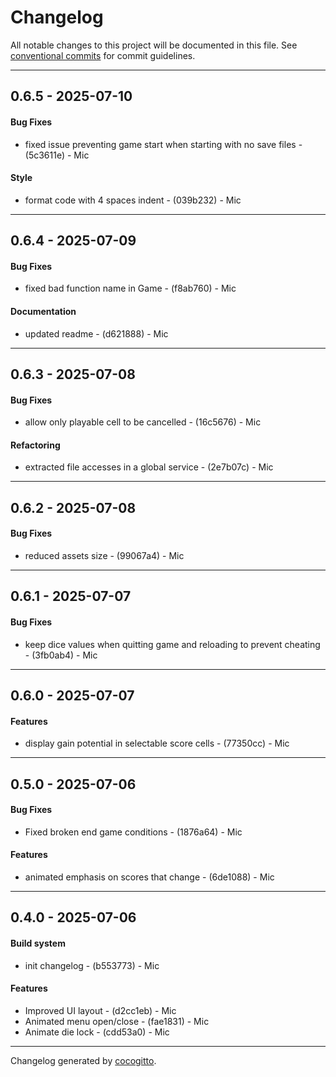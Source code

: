 # Changelog
All notable changes to this project will be documented in this file. See [conventional commits](https://www.conventionalcommits.org/) for commit guidelines.

- - -
## 0.6.5 - 2025-07-10
#### Bug Fixes
- fixed issue preventing game start when starting with no save files - (5c3611e) - Mic
#### Style
- format code with 4 spaces indent - (039b232) - Mic

- - -

## 0.6.4 - 2025-07-09
#### Bug Fixes
- fixed bad function name in Game - (f8ab760) - Mic
#### Documentation
- updated readme - (d621888) - Mic

- - -

## 0.6.3 - 2025-07-08
#### Bug Fixes
- allow only playable cell to be cancelled - (16c5676) - Mic
#### Refactoring
- extracted file accesses in a global service - (2e7b07c) - Mic

- - -

## 0.6.2 - 2025-07-08
#### Bug Fixes
- reduced assets size - (99067a4) - Mic

- - -

## 0.6.1 - 2025-07-07
#### Bug Fixes
- keep dice values when quitting game and reloading to prevent cheating - (3fb0ab4) - Mic

- - -

## 0.6.0 - 2025-07-07
#### Features
- display gain potential in selectable score cells - (77350cc) - Mic

- - -

## 0.5.0 - 2025-07-06
#### Bug Fixes
- Fixed broken end game conditions - (1876a64) - Mic
#### Features
- animated emphasis on scores that change - (6de1088) - Mic

- - -

## 0.4.0 - 2025-07-06
#### Build system
- init changelog - (b553773) - Mic
#### Features
- Improved UI layout - (d2cc1eb) - Mic
- Animated menu open/close - (fae1831) - Mic
- Animate die lock - (cdd53a0) - Mic

- - -

Changelog generated by [cocogitto](https://github.com/cocogitto/cocogitto).